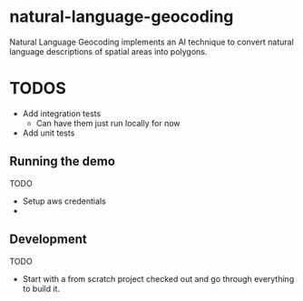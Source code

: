 # natural-language-geocoding
Natural Language Geocoding implements an AI technique to convert natural language descriptions of spatial areas into polygons.

# TODOS

* Add integration tests
  * Can have them just run locally for now
* Add unit tests

## Running the demo

TODO

* Setup aws credentials
*

## Development

TODO

* Start with a from scratch project checked out and go through everything to build it.
